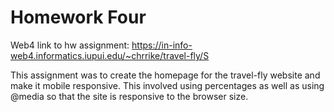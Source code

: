 # Homework Four

Web4 link to hw assignment:
https://in-info-web4.informatics.iupui.edu/~chrrike/travel-fly/S

This assignment was to create the homepage for the travel-fly website and make it mobile responsive. This involved using percentages as well as using @media so that the site is responsive to the browser size.
